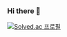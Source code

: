 ### Hi there 👋

[![Solved.ac
프로필](http://mazassumnida.wtf/api/v2/generate_badge?boj=rlagus857)](https://solved.ac/rlagus857)

<!--
**Hyunjoongkimisback/Hyunjoongkimisback** is a ✨ _special_ ✨ repository because its `README.md` (this file) appears on your GitHub profile.

Here are some ideas to get you started:

- 🔭 I’m currently working on ...
- 🌱 I’m currently learning ...
- 👯 I’m looking to collaborate on ...
- 🤔 I’m looking for help with ...
- 💬 Ask me about ...
- 📫 How to reach me: ...
- 😄 Pronouns: ...
- ⚡ Fun fact: ...
-->
